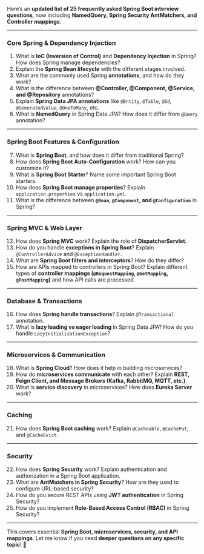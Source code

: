 Here’s an **updated list of 25 frequently asked Spring Boot interview questions**, now including **NamedQuery, Spring Security AntMatchers, and Controller mappings**.  

---

### **Core Spring & Dependency Injection**  
1. What is **IoC (Inversion of Control)** and **Dependency Injection** in Spring? How does Spring manage dependencies?  
2. Explain the **Spring Bean lifecycle** with the different stages involved.  
3. What are the commonly used Spring **annotations**, and how do they work?  
4. What is the difference between **@Controller, @Component, @Service, and @Repository** annotations?  
5. Explain **Spring Data JPA annotations** like `@Entity`, `@Table`, `@Id`, `@GeneratedValue`, `@OneToMany`, etc.  
6. What is **NamedQuery** in Spring Data JPA? How does it differ from `@Query` annotation?  

---

### **Spring Boot Features & Configuration**  
7. What is **Spring Boot**, and how does it differ from traditional Spring?  
8. How does **Spring Boot Auto-Configuration** work? How can you customize it?  
9. What is **Spring Boot Starter**? Name some important Spring Boot starters.  
10. How does **Spring Boot manage properties**? Explain `application.properties` vs `application.yml`.  
11. What is the difference between **`@Bean`, `@Component`, and `@Configuration`** in Spring?  

---

### **Spring MVC & Web Layer**  
12. How does **Spring MVC** work? Explain the role of **DispatcherServlet**.  
13. How do you handle **exceptions in Spring Boot**? Explain `@ControllerAdvice` and `@ExceptionHandler`.  
14. What are **Spring Boot filters and interceptors**? How do they differ?  
15. How are APIs mapped to controllers in Spring Boot? Explain different types of **controller mappings (`@RequestMapping`, `@GetMapping`, `@PostMapping`)** and how API calls are processed.  

---

### **Database & Transactions**  
16. How does **Spring handle transactions**? Explain `@Transactional` annotation.  
17. What is **lazy loading vs eager loading** in Spring Data JPA? How do you handle `LazyInitializationException`?  

---

### **Microservices & Communication**  
18. What is **Spring Cloud**? How does it help in building microservices?  
19. How do **microservices communicate** with each other? Explain **REST, Feign Client, and Message Brokers (Kafka, RabbitMQ, MQTT, etc.)**.  
20. What is **service discovery** in microservices? How does **Eureka Server** work?  

---

### **Caching**  
21. How does **Spring Boot caching** work? Explain `@Cacheable`, `@CachePut`, and `@CacheEvict`.  

---

### **Security**  
22. How does **Spring Security** work? Explain authentication and authorization in a Spring Boot application.  
23. What are **AntMatchers in Spring Security**? How are they used to configure URL-based security?  
24. How do you secure REST APIs using **JWT authentication** in Spring Security?  
25. How do you implement **Role-Based Access Control (RBAC)** in Spring Security?  

---

This covers essential **Spring Boot, microservices, security, and API mappings**. Let me know if you need **deeper questions on any specific topic**! 🚀